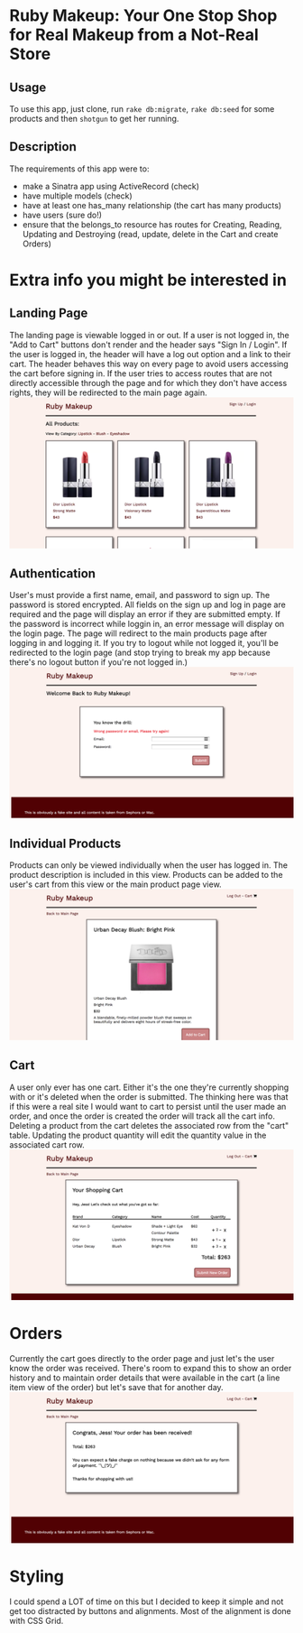 # Ruby Makeup: Your One Stop Shop for Real Makeup from a Not-Real Store

## Usage
To use this app, just clone, run `rake db:migrate`, `rake db:seed` for some products and then `shotgun` to get her running.

## Description
The requirements of this app were to:
- make a Sinatra app using ActiveRecord (check)
- have multiple models (check)
- have at least one has_many relationship (the cart has many products)
- have users (sure do!)
- ensure that the belongs_to resource has routes for Creating, Reading, Updating and Destroying (read, update, delete in the Cart and create Orders)

# Extra info you might be interested in

## Landing Page
The landing page is viewable logged in or out. If a user is not logged in, the "Add to Cart" buttons don't render and the header says "Sign In / Login". If the user is logged in, the header will have a log out option and a link to their cart. The header behaves this way on every page to avoid users accessing the cart before signing in. If the user tries to access routes that are not directly accessible through the page and for which they don't have access rights, they will be redirected to the main page again.
<img src="./public/img/Ruby Makeup Landing Page.png" />


## Authentication
User's must provide a first name, email, and password to sign up. The password is stored encrypted. All fields on the sign up and log in page are required and the page will display an error if they are submitted empty. If the password is incorrect while loggin in, an error message will display on the login page. The page will redirect to the main products page after logging in and logging it. If you try to logout while not logged it, you'll be redirected to the login page (and stop trying to break my app because there's no logout button if you're not logged in.)
<img src="./public/img/Ruby-Makeup-Error.png" />


## Individual Products
Products can only be viewed individually when the user has logged in. The product description is included in this view. Products can be added to the user's cart from this view or the main product page view.
<img src="./public/img/Ruby Makeup Product.png" />


## Cart
A user only ever has one cart. Either it's the one they're currently shopping with or it's deleted when the order is submitted. The thinking here was that if this were a real site I would want to cart to persist until the user made an order, and once the order is created the order will track all the cart info. Deleting a product from the cart deletes the associated row from the "cart" table. Updating the product quantity will edit the quantity value in the associated cart row.
<img src="./public/img/Ruby-Makeup-Cart.png" />


# Orders
Currently the cart goes directly to the order page and just let's the user know the order was received. There's room to expand this to show an order history and to maintain order details that were available in the cart (a line item view of the order) but let's save that for another day.
<img src="./public/img/Ruby Makeup Order.png" />

# Styling
I could spend a LOT of time on this but I decided to keep it simple and not get too distracted by buttons and alignments. Most of the alignment is done with CSS Grid.

